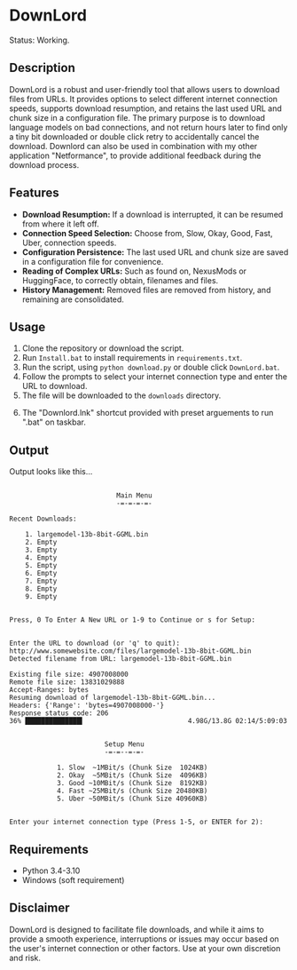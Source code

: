 # DownLord
Status: Working.

## Description

DownLord is a robust and user-friendly tool that allows users to download files from URLs. It provides options to select different internet connection speeds, supports download resumption, and retains the last used URL and chunk size in a configuration file. The primary purpose is to download language models on bad connections, and not return hours later to find only a tiny bit downloaded or double click retry to accidentally cancel the download. Downlord can also be used in combination with my other application "Netformance", to provide additional feedback during the download process.

## Features

* **Download Resumption:** If a download is interrupted, it can be resumed from where it left off.
* **Connection Speed Selection:** Choose from, Slow, Okay, Good, Fast, Uber, connection speeds.
* **Configuration Persistence:** The last used URL and chunk size are saved in a configuration file for convenience.
* **Reading of Complex URLs:** Such as found on, NexusMods or HuggingFace, to correctly obtain, filenames and files.
* **History Management:** Removed files are removed from history, and remaining are consolidated.

## Usage

1. Clone the repository or download the script.
2. Run `Install.bat` to install requirements in `requirements.txt`.
3. Run the script, using `python download.py` or double click `DownLord.bat`.
4. Follow the prompts to select your internet connection type and enter the URL to download.
5. The file will be downloaded to the `downloads` directory.
6) The "Downlord.lnk" shortcut provided with preset arguements to run ".bat" on taskbar.

## Output

Output looks like this...

```

                           Main Menu
                           -=-=-=-=-

Recent Downloads:

    1. largemodel-13b-8bit-GGML.bin
    2. Empty
    3. Empty
    4. Empty
    5. Empty
    6. Empty
    7. Empty
    8. Empty
    9. Empty


Press, 0 To Enter A New URL or 1-9 to Continue or s for Setup:

```
```

Enter the URL to download (or 'q' to quit): http://www.somewebsite.com/files/largemodel-13b-8bit-GGML.bin
Detected filename from URL: largemodel-13b-8bit-GGML.bin

Existing file size: 4907008000
Remote file size: 13831029888
Accept-Ranges: bytes
Resuming download of largemodel-13b-8bit-GGML.bin...
Headers: {'Range': 'bytes=4907008000-'}
Response status code: 206
36% ██████████████▍                          4.98G/13.8G 02:14/5:09:03

```
```

                        Setup Menu
                        -=-=--=-=-

            1. Slow  ~1MBit/s (Chunk Size  1024KB)
            2. Okay  ~5MBit/s (Chunk Size  4096KB)
            3. Good ~10MBit/s (Chunk Size  8192KB)
            4. Fast ~25MBit/s (Chunk Size 20480KB)
            5. Uber ~50MBit/s (Chunk Size 40960KB)


Enter your internet connection type (Press 1-5, or ENTER for 2):

```

## Requirements

- Python 3.4-3.10
- Windows (soft requirement)

## Disclaimer

DownLord is designed to facilitate file downloads, and while it aims to provide a smooth experience, interruptions or issues may occur based on the user's internet connection or other factors. Use at your own discretion and risk.
